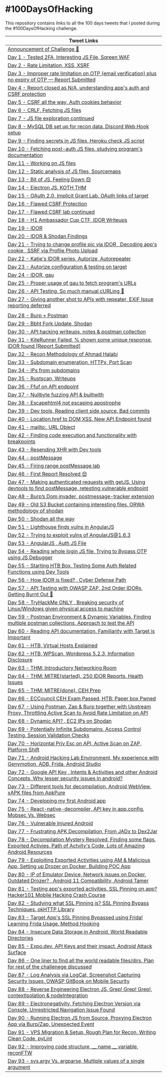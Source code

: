 # #100DaysOfHacking
This repository contains links to all the 100 days tweets that I posted during the #100DaysOfHacking challenge.

| Tweet Links |
|-------------|
|[Announcement of Challenge 🤞](https://twitter.com/NjmUlSqb/status/1476271862866857986?s=20&t=RsjJeeid_TJEOqgiByqq7Q)|
|[Day 1 - Tested 2FA, Interesting JS File, Sqreen WAF](https://twitter.com/NjmUlSqb/status/1477293904756187143)|
|[Day 2 - Rate Limitation, XSS, XSRF](https://twitter.com/NjmUlSqb/status/1477682943808221197)|
|[Day 3 - Improper rate limitation on OTP (email verification) plus no expiry of OTP — Report Submitted](https://twitter.com/NjmUlSqb/status/1478054322042818560)|
|[Day 4 - Report closed as N/A, understanding app's auth and CSRF protection](https://twitter.com/NjmUlSqb/status/1478420937301184512?s=20&t=ekSri9H8VBUSBCWRsw6e-Q)|
|[Day 5 - CSRF all the way, Auth cookies behavior](https://twitter.com/NjmUlSqb/status/1478769187019534342?s=20&t=ekSri9H8VBUSBCWRsw6e-Q)|
|[Day 6 - CRLF, Fetching JS files](https://twitter.com/NjmUlSqb/status/1479163256791052292?s=20&t=ekSri9H8VBUSBCWRsw6e-Q)|
|[Day 7 - JS file exploration continued](https://twitter.com/NjmUlSqb/status/1479502045660938242?s=20&t=ekSri9H8VBUSBCWRsw6e-Q)|
|[Day 8 - MySQL DB set up for recon data, Discord Web Hook setup](https://twitter.com/NjmUlSqb/status/1479860605788037126?s=20&t=ekSri9H8VBUSBCWRsw6e-Q)|
|[Day 9 - Finding secrets in JS files, Heroku check JS script](https://twitter.com/NjmUlSqb/status/1480224817848721415?s=20&t=ekSri9H8VBUSBCWRsw6e-Q)|
|[Day 10 - Fetching post-auth JS files, studying program's documentation](https://twitter.com/NjmUlSqb/status/1480582174973825033?s=20&t=ekSri9H8VBUSBCWRsw6e-Q)|
|[Day 11 - Working on JS files](https://twitter.com/NjmUlSqb/status/1480954038644576266?s=20&t=ekSri9H8VBUSBCWRsw6e-Q)|
|[Day 12 - Static analysis of JS files, Sourcemaps](https://twitter.com/NjmUlSqb/status/1481320096987594754?s=20&t=ekSri9H8VBUSBCWRsw6e-Q)|
|[Day 13 - Bit of JS, Feeling Down 😞](https://twitter.com/NjmUlSqb/status/1481637356746596357?s=20&t=ekSri9H8VBUSBCWRsw6e-Q)|
|[Day 14 - Electron JS, KOTH THM](https://twitter.com/NjmUlSqb/status/1482041741670858753?s=20&t=ekSri9H8VBUSBCWRsw6e-Q)|
|[Day 15 - OAuth 2.0, Implicit Grant Lab, OAuth links of target](https://twitter.com/NjmUlSqb/status/1482406196996943872?s=20&t=ekSri9H8VBUSBCWRsw6e-Q)|
|[Day 16 - Flawed CSRF Protection](https://twitter.com/NjmUlSqb/status/1482751570152505347?s=20&t=ekSri9H8VBUSBCWRsw6e-Q)|
|[Day 17 - Flawed CSRF lab continued](https://twitter.com/NjmUlSqb/status/1483123437296140290?s=20&t=ekSri9H8VBUSBCWRsw6e-Q)|
|[Day 18 - H1 Ambassador Cup CTF, IDOR Writeups](https://twitter.com/NjmUlSqb/status/1483506354547400707?s=20&t=ekSri9H8VBUSBCWRsw6e-Q)|
|[Day 19 - IDOR](https://twitter.com/NjmUlSqb/status/1483835714399875073?s=20&t=ekSri9H8VBUSBCWRsw6e-Q)|
|[Day 20 - IDOR & Shodan Findings](https://twitter.com/NjmUlSqb/status/1484203142690529280?s=20&t=ekSri9H8VBUSBCWRsw6e-Q)|
|[Day 21 - Trying to change profile pic via IDOR , Decoding app's cookie , SSRF via Profile Photo Upload](https://twitter.com/NjmUlSqb/status/1484580740511719430?s=20&t=ekSri9H8VBUSBCWRsw6e-Q)|
|[Day 22 - Katie's IDOR series, Autorize, Autorepeater](https://twitter.com/NjmUlSqb/status/1484929639055343620?s=20&t=ekSri9H8VBUSBCWRsw6e-Q)|
|[Day 23 - Autorize configuration & testing on target](https://twitter.com/NjmUlSqb/status/1485288940752019460?s=20&t=ekSri9H8VBUSBCWRsw6e-Q)|
|[Day 24 - IDOR, gau](https://twitter.com/NjmUlSqb/status/1485623213149278213?s=20&t=ekSri9H8VBUSBCWRsw6e-Q)|
|[Day 25 - Proper usage of gau to fetch program's URLs](https://twitter.com/NjmUlSqb/status/1486000587913187333?s=20&t=ekSri9H8VBUSBCWRsw6e-Q)|
|[Day 26 - API Testing, So much manual cURLing 🤢](https://twitter.com/NjmUlSqb/status/1486386556772532231?s=20&t=ekSri9H8VBUSBCWRsw6e-Q)|
|[Day 27 - Giving another shot to APIs with repeater, EXIF Issue reporting deferred](https://twitter.com/NjmUlSqb/status/1486748484107739136?s=20&t=ekSri9H8VBUSBCWRsw6e-Q)|
|[](https://twitter.com/NjmUlSqb/status/1503415149494951939?s=20&t=EdOEHOSN-aGnThHMOhq9Hg)|
|[Day 28 - Burp + Postman](https://twitter.com/NjmUlSqb/status/1487118282113138696?s=20&t=ekSri9H8VBUSBCWRsw6e-Q)|
|[Day 29 - Bbht Fork Update, Shodan](https://twitter.com/NjmUlSqb/status/1487487357406400519?s=20&t=D3UXB70gMOrdebXR2gYyvQ)|
|[Day 30 - API hacking writeups, notes & postman collection](https://twitter.com/NjmUlSqb/status/1487817366822137861?s=20&t=XRI43DD7VGOiSkFYLfcmvQ)|
|[Day 31 - KiteRunner Failed, % shown some unique response, IDOR found [Report Submitted]](https://twitter.com/NjmUlSqb/status/1488185561579991040?s=20&t=R8HZ9ZCZWdzrrf7K_L9f6w)|
|[Day 32 - Recon Methodology of Ahmad Halabi](https://twitter.com/NjmUlSqb/status/1488518524402380806?s=20&t=cbuf0OISE7dJUOYTtj8GJg)|
|[Day 33 - Subdomain enumeration, HTTPx, Port Scan](https://twitter.com/NjmUlSqb/status/1488936705700896779?s=20&t=cbuf0OISE7dJUOYTtj8GJg)|
|[Day 34 - IPs from subdomains](https://twitter.com/NjmUlSqb/status/1489295127050960899?s=20&t=ySAgA8uJxd73QhWWiXtCYQ)|
|[Day 35 - Rustscan, Writeups](https://twitter.com/NjmUlSqb/status/1489648394930995205?s=20&t=N6w7yym30Hr0vmKnZKpgJQ)|
|[Day 36 - Ffuf on API endpoint](https://twitter.com/NjmUlSqb/status/1490009402421792770?s=20&t=HM7x-R3Fdiw45PPeX7_EqA)|
|[Day 37 - Nullbyte fuzzing API & builtwith](https://twitter.com/NjmUlSqb/status/1490383287977750536?s=20&t=O96BIsq2ph6Xzm1n0-muRA)|
|[Day 38 - Escapehtml4 not escaping apostrophe](https://twitter.com/NjmUlSqb/status/1490747310489444354?s=20&t=O96BIsq2ph6Xzm1n0-muRA)|
|[Day 39 - Dev tools, Reading client side source, Bad commits](https://twitter.com/NjmUlSqb/status/1491060273636986880?s=20&t=Sh0K48ej3RmYUXCbUU8zFw)|
|[Day 40 - Location.href to DOM XSS, New API Endpoint found](https://twitter.com/NjmUlSqb/status/1491454409251115009?s=20&t=uCaQDm0EuQIjxEwEuiS6vQ)|
|[Day 41 - mailto:, URL Object](https://twitter.com/NjmUlSqb/status/1491804266779930626?s=20&t=-nAKT3ug4VlGB8SeVWo9Xw)|
|[Day 42 - Finding code execution and functionality with breakpoints](https://twitter.com/NjmUlSqb/status/1492153005231198212?s=20&t=HhWemL1lvrhyp0Mo_osyFw)|
|[Day 43 - Resending XHR with Dev tools](https://twitter.com/NjmUlSqb/status/1492560737637699590?s=20&t=RQIv8RN3bf_lbukHCkH-kA)|
|[Day 44 - postMessage](https://twitter.com/NjmUlSqb/status/1492891592507731971?s=20&t=3eFqDmSWZoWg-rDGIL2Lug)|
|[Day 45 - Firing range postMessage lab](https://twitter.com/NjmUlSqb/status/1493277880939331590?s=20&t=VpqhgY2RF26BMLOoNV1dUg)|
|[Day 46 - First Report Resolved 😍](https://twitter.com/NjmUlSqb/status/1493599291763564546?s=20&t=hRV_Oh1ggYAzxESoUgTiaA)|
|[Day 47 - Making authenticated requests with getJS, Using devtools to find postMessage, retesting vulnerable endpoint](https://twitter.com/NjmUlSqb/status/1493987682531385345?s=20&t=0-3m1CHE-RrXSUOESykyCg)|
|[Day 48 - Burp’s Dom invader, postmessage-tracker extension](https://twitter.com/NjmUlSqb/status/1494349513942777857?s=20&t=dmj5e-56g213neY2-zc-6g)|
|[Day 49 - Old S3 Bucket containing interesting files, ORWA methodology of shodan](https://twitter.com/NjmUlSqb/status/1494705407511740429?t=UasoFAZCxaAY16UJEqQVTQ&s=19)|
|[Day 50 - Shodan all the way](https://twitter.com/NjmUlSqb/status/1494990026953961472?t=6F7d2OJTIrWf_6zOCHPJNQ&s=19)|
|[Day 51 - Lighthouse finds vulns in AngularJS](https://twitter.com/NjmUlSqb/status/1495434659357990918?s=20&t=XKrH9Sjak8zcit7yOmTtpg)|
|[Day 52 - Trying to exploit vulns of AngularJS@1.6.3](https://twitter.com/NjmUlSqb/status/1495799269298741253?s=20&t=gyGufTmrJ9H2Dm5kosk4ew)|
|[Day 53 - AngularJS , Auth JS File](https://twitter.com/NjmUlSqb/status/1496173290909540358?s=20&t=xKprp6ExyzPbtBRFX2mDTg)|
| [Day 54 - Reading whole login JS file, Trying to Bypass OTP using JS Debugger](https://twitter.com/NjmUlSqb/status/1496519348181422089?s=20&t=D85FSXSdXPdgkMKCuYfWZg) |
|[Day 55 - Starting HTB Box, Testing Some Auth Related Functions using Dev Tools](https://twitter.com/NjmUlSqb/status/1496866279365517323?s=20&t=jxPZwLzvG4LsQ5bLjwAqVA)|
|[Day 56 - How IDOR is fixed? , Cyber Defense Path](https://twitter.com/NjmUlSqb/status/1497250354932580353?s=20&t=nTF7S96i3mIhNmFRYdsMOg)|
|[Day 57 - API Testing with OWASP ZAP, 2nd Order IDORs, Getting Burnt Out 🥺](https://twitter.com/NjmUlSqb/status/1497621794626355202?s=20&t=I9X-24j2VmASGVywTZEMlw)|
|[Day 58 - TryHackMe ONLY , Breaking security of Linux/Windows given physical access to machine](https://twitter.com/NjmUlSqb/status/1497991132478783490?s=20&t=leEUpyAywaPaRuW-k0Fqpw)|
|[Day 59 - Postman Environment & Dynamic Variables, Finding multiple postman collections, Approach to test the API](https://twitter.com/NjmUlSqb/status/1498342694334214151?s=20&t=leEUpyAywaPaRuW-k0Fqpw)|
|[Day 60 - Reading API documentation, Familiarity with Target is Important](https://twitter.com/NjmUlSqb/status/1498626686157533185?s=20&t=k6n3I9d4dCWA3yBSeZ_Cqw)|
|[Day 61 - HTB, Virtual Hosts Explained](https://twitter.com/NjmUlSqb/status/1499060855069155330?s=20&t=UvfkiYdgvJ26t_A8eZkhKw)|
|[Day 62 - HTB, WPScan, Wordpress 5.2.3, Information Disclosure](https://twitter.com/NjmUlSqb/status/1499408869533044736?s=20&t=aNC3-hFHBB82qfZoL4QYbA)|
|[Day 63 - THM: Introductory Networking Room](https://twitter.com/NjmUlSqb/status/1499644293190979588?s=20&t=vJpmMWJ4KnYmhvdw1Eg2Pw)|
|[Day 64 - THM: MITRE(started), 250 IDOR Reports, Health Issues](https://twitter.com/NjmUlSqb/status/1500007323380633600?s=20&t=X8IzqciiiMv7V3xjARb8ug)|
|[Day 65 - THM: MITRE(done), CEH Prep](https://twitter.com/NjmUlSqb/status/1500498559854157827?s=20&t=fhI-qVVV5ghAptRi4y5J2A)|
|[Day 66 - ECCouncil CEH Exam Passed, HTB: Paper box Pwned](https://twitter.com/NjmUlSqb/status/1500864463385333774?s=20&t=V-Ngs4dj6h4HFDD2zSlALg)|
|[Day 67 - Using Postman, Zap & Burp together with Upstream Proxy, Throttling Active Scan to Avoid Rate Limitation on API](https://twitter.com/NjmUlSqb/status/1501235894916890626?s=20&t=N-K77uBzoNwysyEPDNWq5w)|
|[Day 68 -  Dynamic API? , EC2 IPs on Shodan](https://twitter.com/NjmUlSqb/status/1501591828453335045?s=20&t=UwmZxFvvWsZBmQGFKMYs7Q)|
|[Day 69 - Potentially Infinite Subdomains, Access Control Testing, Session Validation Checks](https://twitter.com/NjmUlSqb/status/1501973967946539018?s=20&t=xsDIIBZsLHrWlC07OLz0gA)|
|[Day 70 - Horizontal Priv Esc on API, Active Scan on ZAP, Platform Shift](https://twitter.com/NjmUlSqb/status/1502298931727945728?s=20&t=udv4F_NbW7u-ICwqmBnhcA)|
|[Day 71 - Android Hacking Lab Environment, My experience with Genymotion, ADB, Frida, Android Studio](https://twitter.com/NjmUlSqb/status/1502696797927616515?s=20&t=GmaGBcpmFWN7zAbOjFq-Hg)|
|[Day 72 - Google API Key , Intents & Activities  and other Android Concepts, Why lesser security issues in android?](https://twitter.com/NjmUlSqb/status/1503048276152655880?s=20&t=DJ3iIrtnpmwdmGsbyE5F7w)|
|[Day 73 - Different tools for decompilation, Android WebView, xAPK files from ApkPure](https://twitter.com/NjmUlSqb/status/1503415149494951939?s=20&t=EdOEHOSN-aGnThHMOhq9Hg)|
|[Day 74 - Developing my first Android app](https://twitter.com/NjmUlSqb/status/1503792239255900161?s=20&t=L2f38CbTx95rsPTcu-nJeA)|
|[Day 75 - React-native-decompiler, API key in app.config, Mobsec Vs. Websec](https://twitter.com/NjmUlSqb/status/1504152728406212618?s=20&t=0VvpJ5_wT0ll5C_jcl1LNw)|
|[Day 76 - Vulnerable Injured Android](https://twitter.com/NjmUlSqb/status/1504465903710134291?s=20&t=Rj700GZnxAyIKSOv9wEWRw)|
|[Day 77 - Frustrating APK Decompilation, From JADx to Dex2Jar](https://twitter.com/NjmUlSqb/status/1504891354047987715?s=20&t=juPlamWGfe-fRGTSoiphew)|
|[Day 78 - Decompilation Mystery Resolved, Finding some flags, Exported Activies, Path of Actvity's Code, Lots of Amazing Android Resources](https://twitter.com/NjmUlSqb/status/1505228633899683841?s=20)|
|[Day 79 - Exploiting Exported Activities using AM & Malicious App, Setting up Drozer on Docker, Building POC App](https://twitter.com/NjmUlSqb/status/1505593262492590080?s=20&t=vao0GuzwqRB1qgB7jQkYmA)|
|[Day 80 - IP of Emulator Device, Network issues on Docker, Outdated Drozer? , Android 11 Compatibility, Android Tamer](https://twitter.com/NjmUlSqb/status/1505952698918649860?s=20&t=6h8Uvx_Kfa6N5Jr28mtDZg)|
|[Day 81 - Testing app's exported activities, SSL Pinning on app? Hacker101 Mobile Hacking Crash Course](https://twitter.com/NjmUlSqb/status/1506328164733173767?s=20&t=zJhUlhJmEm902njK3ksnqA)|
|[Day 82 - Studying what SSL Pinning is? SSL Pinning Bypass Techniques, okHTTP Library](https://twitter.com/NjmUlSqb/status/1506685401351737345?s=20&t=kSm72APURLRKiebPPu_e1w)|
|[Day 83 - Target App's SSL Pinning Bypassed using Frida! Learning Frida Usage, Method Hooking](https://twitter.com/NjmUlSqb/status/1507052396484173824?s=20&t=-1BvOj_7oUftIMAGt0jEyQ)|
|[Day 84 - Insecure Data Storage in Android, World Readable Directories](https://twitter.com/NjmUlSqb/status/1507421932186132480?s=20&t=O2RHS5p77EItjg-IqlBdRw)|
|[Day 85 - Expo.dev, API Keys and their impact, Android Attack Surface](https://twitter.com/NjmUlSqb/status/1507782228624953351?s=20&t=OE5LP9SZ_4lvPTxvvzKtZg)|
|[Day 86 - One liner to find all the world readable files/dirs, Plan for rest of the challenege discussed](https://twitter.com/NjmUlSqb/status/1508133409637519361?s=20&t=QuY3qlE7DCoSh928i8l-dw)|
|[Day 87 - Log Analysis via LogCat, Screenshot Capturing Security Issues, OWASP GitBook on Mobile Security](https://twitter.com/NjmUlSqb/status/1508460320158892045?s=20&t=4ONr26um4WwGfw3vsMOD9w)|
|[Day 88 - Reverse Engineering Electron JS, Grep! Grep! Grep!, contextIsolation & nodeIntegration](https://twitter.com/NjmUlSqb/status/1508862079117234179?s=20&t=aBXsWPhi6CO-_NOHS83Bow)|
|[Day 89 - Electronegativity, Fetching Electron Version via Console, Unrestricted Navigation Issue Found](https://twitter.com/NjmUlSqb/status/1509214742002425857?s=20&t=jQZGF8HwR5CiItibJJX1OQ)|
|[Day 90 - Running Electron JS from Source, Proxying Electron App via Burp/Zap, Unexpected Event](https://twitter.com/NjmUlSqb/status/1509600679526117383?s=20&t=DCRkxC_dzTnjaAqsQ-7aZg)|
|[Day 91 - VPS Migration & Setup, Rough Plan for Recon, Writing Clean Code, pyLint](https://twitter.com/NjmUlSqb/status/1509921852440911881?s=20&t=PeYgx2_PQ-qpZiG2KYyv-g)|
|[Day 92 - Improving code structure, __ name __ variable, reconFTW](https://twitter.com/NjmUlSqb/status/1510325320452395019?s=20&t=nfN08bYYIBswDBjpG-R5Mg)|
|[Day 93 - sys.argv Vs. argparse, Multiple values of a single argument](https://twitter.com/NjmUlSqb/status/1510664579868676110?s=20&t=DscP7Cwqe_QIhCgc8y2CdQ)|
